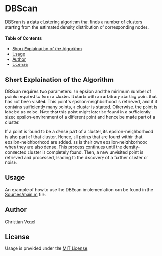 # DBScan

DBScan is a data clustering algorithm that finds a number of clusters starting from the estimated density distribution of corresponding nodes. 

#### Table of Contents

- [Short Explaination of the Algorithm](#algorithm)
- [Usage](#usage)
- [Author](#author)
- [License](#license)

## Short Explaination of the Algorithm

DBScan requires two parameters: an epsilon and the minimum number of points required to form a cluster. It starts with an arbitrary starting point that has not been visited. This point's epsilon-neighborhood is retrieved, and if it contains sufficiently many points, a cluster is started. Otherwise, the point is labeled as noise. Note that this point might later be found in a sufficiently sized epsilon-environment of a different point and hence be made part of a cluster. 

If a point is found to be a dense part of a cluster, its epsilon-neighborhood is also part of that cluster. Hence, all points that are found within that epsilon-neighborhood are added, as is their own epsilon-neighborhood when they are also dense. This process continues until the density-connected cluster is completely found. Then, a new unvisited point is retrieved and processed, leading to the discovery of a further cluster or noise.

## Usage

An example of how to use the DBScan implementation can be found in the [Sources/main.m](Sources/main.m) file.

## Author

Christian Vogel

## License

Usage is provided under the [MIT License](http://opensource.org/licenses/MIT).



